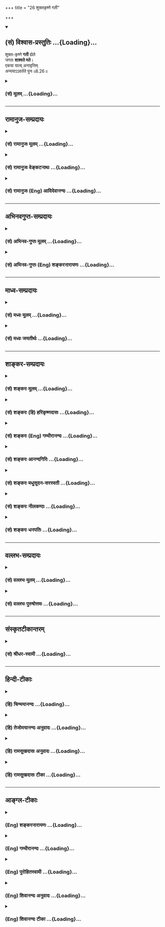 +++
title = "26 शुक्लकृष्णे गती"

+++
<div class="js_include" newlevelforh1="2" title="(सं) विश्वास-प्रस्तुतिः" unfilled url="/mahAbhAratam/vyAsaH/shlokashaH/06-bhIShma-parva/03-bhagavad-gItA-parva/saMskRtam/vishvAsa-prastutiH/08_axara-para-brahma-yo/26_shuklakRShNe_gatI.md">
<details open><summary><h2>(सं) विश्वास-प्रस्तुतिः ...{Loading}...</h2></summary>

शुक्ल-कृष्णे **गती** ह्येते  
जगतः **शाश्वते मते**।  
एकया यात्य् अनावृत्तिम्  
अन्ययाऽऽवर्तते पुनः॥8.26॥
</details>
</div>
<div class="js_include collapsed" newlevelforh1="3" title="(सं) मूलम्" unfilled url="/mahAbhAratam/vyAsaH/shlokashaH/06-bhIShma-parva/03-bhagavad-gItA-parva/saMskRtam/mUlam/08_axara-para-brahma-yo/26_shuklakRShNe_gatI.md">
<details><summary><h3>(सं) मूलम् ...{Loading}...</h3></summary>

शुक्लकृष्णे गती ह्येते जगतः शाश्वते मते।  
एकया यात्यनावृत्तिमन्ययाऽऽवर्तते पुनः।।8.26।।
</details>
</div>


_________________
## रामानुज-सम्प्रदायः
<div class="js_include collapsed" newlevelforh1="3" title="(सं) रामानुजः मूलम्" unfilled url="/mahAbhAratam/vyAsaH/shlokashaH/06-bhIShma-parva/03-bhagavad-gItA-parva/saMskRtam/rAmAnujaH/mUlam/08_axara-para-brahma-yo/26_shuklakRShNe_gatI.md">
<details><summary><h3>(सं) रामानुजः मूलम् ...{Loading}...</h3></summary>

।।8.26।। शुक्ला गतिः अर्चिरादिका कृष्णा च धूमादिका। शुक्लया
**अनावृत्तिं** यान्ति कृष्णया तु **पुनः** आवर्तन्ते। **एते शुक्लकृष्णे**
गती ज्ञानिनां विविधानां पुण्यकर्मणां च श्रुतौ **शाश्वते मते।**तद्य इत्थं
विदुर्ये चेमेऽरण्ये श्रद्धां तप इत्युपासते तेऽर्चिषमभिसंभवन्ति। (छा॰ उ॰
5।10।1)अथ य इमे ग्रामे इष्टापूर्ते दत्तमित्युपासते ते धूममभिसम्भवन्ति
(छा॰ उ॰ 5।10।3) इति।

</details>
</div>
<div class="js_include collapsed" newlevelforh1="3" title="(सं) रामानुजः वेङ्कटनाथः" unfilled url="/mahAbhAratam/vyAsaH/shlokashaH/06-bhIShma-parva/03-bhagavad-gItA-parva/saMskRtam/rAmAnujaH/venkaTanAthaH/08_axara-para-brahma-yo/26_shuklakRShNe_gatI.md">
<details><summary><h3>(सं) रामानुजः वेङ्कटनाथः ...{Loading}...</h3></summary>

  
  
।।8.26।। उक्तमार्गद्वये श्रुतिप्रसिद्धिः प्रदर्श्यते -- शुक्लकृष्णे इति
श्लोकेन। अत्र शुक्लपक्षकृष्णपक्षान्वयाद्वा शुद्ध्यशुद्धिविवक्षया वा
अभिमन्तृस्वरूपस्याभिमन्तव्ये आरोपादेर्वा गत्योः शुक्लकृष्णशब्दोपचारः।
अत्राधिकृतवर्गद्वयविषयजगच्छब्दाभिप्रेतप्रदर्शनंज्ञानिनां विविधानां
पुण्यकर्मणां चेति। इष्टापूर्ते,दत्तमित्युपासते
इत्युक्ततत्तत्कर्मनिष्ठभेदानिप्रायेण विविधशब्दः। हिशब्देन
श्रुतिप्रसिद्धिर्द्योतितेतिश्रुतावित्युक्तम्। शाश्वतत्वं
प्रवाहरूपेणानाद्यनन्तत्वं व्यवस्थितत्वम्।  
  

</details>
</div>
<div class="js_include collapsed" newlevelforh1="3" title="(सं) रामानुजः (Eng) आदिदेवानन्दः" unfilled url="/mahAbhAratam/vyAsaH/shlokashaH/06-bhIShma-parva/03-bhagavad-gItA-parva/saMskRtam/rAmAnujaH/english/AdidevAnandaH/08_axara-para-brahma-yo/26_shuklakRShNe_gatI.md">
<details><summary><h3>(सं) रामानुजः (Eng) आदिदेवानन्दः ...{Loading}...</h3></summary>

8.26 The bright path is characterised by the terms 'starting with light.' The dark path is characterised by the 'terms starting with smoke.' By the bright path a man goes to the plane of no-return, but he who goes by the dark path returns again. In the Sruti both the bright and dark paths are said to be eternal in relation to Jnanis and doers of good actions of many kinds. This is corroborated in the text: 'Those who know this and those who worship with faith do Tapas in the forest etc.,
they go to the light' (Cha. U., 5.10.1), and 'But those who in the village perform Vedic and secular acts of a meritorious nature and the giving of alms - they pass to the smoke' (ibid., 5.10.3).

</details>
</div>


_________________
## अभिनवगुप्त-सम्प्रदायः
<div class="js_include collapsed" newlevelforh1="3" title="(सं) अभिनव-गुप्तः मूलम्" unfilled url="/mahAbhAratam/vyAsaH/shlokashaH/06-bhIShma-parva/03-bhagavad-gItA-parva/saMskRtam/abhinava-guptaH/mUlam/08_axara-para-brahma-yo/26_shuklakRShNe_gatI.md">
<details><summary><h3>(सं) अभिनव-गुप्तः मूलम् ...{Loading}...</h3></summary>

।।8.26।। शुक्लकृष्णे इति। अनयोर्गर्त्योर्मध्यादाद्यया अनावृत्तिः मोक्षः
अन्यया भोगः।

</details>
</div>
<div class="js_include collapsed" newlevelforh1="3" title="(सं) अभिनव-गुप्तः (Eng) शङ्करनारायणः" unfilled url="/mahAbhAratam/vyAsaH/shlokashaH/06-bhIShma-parva/03-bhagavad-gItA-parva/saMskRtam/abhinava-guptaH/english/shankaranArAyaNaH/08_axara-para-brahma-yo/26_shuklakRShNe_gatI.md">
<details><summary><h3>(सं) अभिनव-गुप्तः (Eng) शङ्करनारायणः ...{Loading}...</h3></summary>

8.26 Sukla-krsne etc. By the first of these two courses the non-return
i.e., the liberation is attained, and by the other, the enjoyment \[of
the mundane life\].

</details>
</div>


_________________
## माध्व-सम्प्रदायः
<div class="js_include collapsed" newlevelforh1="3" title="(सं) मध्वः मूलम्" unfilled url="/mahAbhAratam/vyAsaH/shlokashaH/06-bhIShma-parva/03-bhagavad-gItA-parva/saMskRtam/madhvaH/mUlam/08_axara-para-brahma-yo/26_shuklakRShNe_gatI.md">
<details><summary><h3>(सं) मध्वः मूलम् ...{Loading}...</h3></summary>

।।8.26।। Sri Madhvacharya did not comment on this sloka.

</details>
</div>
<div class="js_include collapsed" newlevelforh1="3" title="(सं) मध्वः जयतीर्थः" unfilled url="/mahAbhAratam/vyAsaH/shlokashaH/06-bhIShma-parva/03-bhagavad-gItA-parva/saMskRtam/madhvaH/jayatIrthaH/08_axara-para-brahma-yo/26_shuklakRShNe_gatI.md">
<details><summary><h3>(सं) मध्वः जयतीर्थः ...{Loading}...</h3></summary>

।।8.26।। Sri Jayatirtha did not comment on this sloka.

</details>
</div>


_________________
## शाङ्कर-सम्प्रदायः
<div class="js_include collapsed" newlevelforh1="3" title="(सं) शङ्करः मूलम्" unfilled url="/mahAbhAratam/vyAsaH/shlokashaH/06-bhIShma-parva/03-bhagavad-gItA-parva/saMskRtam/shankaraH/mUlam/08_axara-para-brahma-yo/26_shuklakRShNe_gatI.md">
<details><summary><h3>(सं) शङ्करः मूलम् ...{Loading}...</h3></summary>

।।8.26।। --,**शुक्लकृष्णे** शुक्ला च कृष्णा च शुक्लकृष्णे
ज्ञानप्रकाशकत्वात् शुक्ला तदभावात् कृष्णा एते शुक्लकृष्णे **हि गती
जगतः** इति अधिकृतानां ज्ञानकर्मणोः न जगतः सर्वस्यैव एते गती संभवतः
**शाश्वते** नित्ये संसारस्य नित्यत्वात् **मते** अभिप्रेते। तत्र **एकया**
शुक्लया **याति अनावृत्तिम् अन्यया** इतरया **आवर्तते पुनः** भूयः।।

</details>
</div>
<div class="js_include collapsed" newlevelforh1="3" title="(सं) शङ्करः (हि) हरिकृष्णदासः" unfilled url="/mahAbhAratam/vyAsaH/shlokashaH/06-bhIShma-parva/03-bhagavad-gItA-parva/saMskRtam/shankaraH/hindI/harikRShNadAsaH/08_axara-para-brahma-yo/26_shuklakRShNe_gatI.md">
<details><summary><h3>(सं) शङ्करः (हि) हरिकृष्णदासः ...{Loading}...</h3></summary>

।।8.26।। शुक्ल और कृष्ण -- ये दो मार्ग अर्थात् जिसमें ज्ञानका प्रकाश है
-- वह शुक्ल और जिसमें उसका अभाव है वह कृष्ण -- ऐसे ये दोनों मार्ग जगत्के
लिये नित्य -- सदासे माने गये हैं क्योंकि जगत् नित्य है। यहाँ जगत्शब्दसे
जो ज्ञानी और कर्मी उपर्युक्त गतिके अधिकारी हैं उन्हींको समझना चाहिये
क्योंकि सारे संसारके लिये यह गति सम्भव नहीं है। उन दोनों मार्गोंमेंसे एक
-- शुक्लमार्गसे गया हुआ तो फिर लौटता नहीं है और दूसरे मार्गसे गया हुआ
लौट आता है।

</details>
</div>
<div class="js_include collapsed" newlevelforh1="3" title="(सं) शङ्करः (Eng) गम्भीरानन्दः" unfilled url="/mahAbhAratam/vyAsaH/shlokashaH/06-bhIShma-parva/03-bhagavad-gItA-parva/saMskRtam/shankaraH/english/gambhIrAnandaH/08_axara-para-brahma-yo/26_shuklakRShNe_gatI.md">
<details><summary><h3>(सं) शङ्करः (Eng) गम्भीरानन्दः ...{Loading}...</h3></summary>

8.26 Ete, these two; gati, courses; jagatah, of the world; which are
sukla-krsne, white and black \[The Northern Path (the path of the Gods),
and the Southern Path (the Path of the Manes) respectively.\]-white
because it is a revealer of Knowlege, and black because there is absence
of that (revelation); are hi, verily; mate, considered; sasvate,
eternal, because the world is eternal. These two courses are possible
for those who are alified for Knowledge and for rites and duties; not
for everybody. This being so, ekaya, by the one, by the white one; yati,
a man goes; anavrttim, to the State of Non-return; anyaya, by the other;
avartate, he returns; punah, again.

</details>
</div>
<div class="js_include collapsed" newlevelforh1="3" title="(सं) शङ्करः आनन्दगिरिः" unfilled url="/mahAbhAratam/vyAsaH/shlokashaH/06-bhIShma-parva/03-bhagavad-gItA-parva/saMskRtam/shankaraH/AnandagiriH/08_axara-para-brahma-yo/26_shuklakRShNe_gatI.md">
<details><summary><h3>(सं) शङ्करः आनन्दगिरिः ...{Loading}...</h3></summary>

।।8.26।। आरोहावरोहयोरभ्यासवाचिना पुनःशब्देन संसारस्यानादित्वं सूच्यते।
रात्र्यादौ मृतानां
ब्रह्मविदामब्रह्मप्राप्तिशङ्कानिवृत्त्यर्थमभिमानिदेवताग्रहणाय
मार्गयोर्नित्यत्वमाह --
**शुक्लेति। ,ज्ञानप्रकाशकत्वाद्विद्याप्राप्यत्वादर्चिरादिप्रकाशोपलक्षितत्वाच्च
शुक्ला देवयानाख्या
गतिस्तदभावाज्ज्ञानप्रकाशकत्वाभावाद्धूमाद्यप्रकाशोपलक्षितत्वादविद्याप्राप्यत्वाच्च
कृष्णा पितृयाणलक्षणा गतिस्तयोर्गत्योः श्रुतिस्मृतिप्रसिद्ध्यर्थो
हिशब्दः। जगच्छब्दस्य ज्ञानकर्माधिकृतविषयत्वेन संकोचे हेतुमाह --** न जगत
इति। **अन्यथा ज्ञानकर्मोपदेशानर्थक्यादित्यर्थः। तयोर्नित्यत्वे हेतुमाह
--** संसारस्येति। **मार्गयोर्यावत्संसारभावित्वे फलितमाह --** तत्रेति।
**क्रममुक्तिरनावृत्तिः। भूयो भोक्तव्यकर्मक्षये शेषकर्मवशादित्यर्थः।**

</details>
</div>
<div class="js_include collapsed" newlevelforh1="3" title="(सं) शङ्करः मधुसूदन-सरस्वती" unfilled url="/mahAbhAratam/vyAsaH/shlokashaH/06-bhIShma-parva/03-bhagavad-gItA-parva/saMskRtam/shankaraH/madhusUdana-sarasvatI/08_axara-para-brahma-yo/26_shuklakRShNe_gatI.md">
<details><summary><h3>(सं) शङ्करः मधुसूदन-सरस्वती ...{Loading}...</h3></summary>

।।8.26।। उक्तौ मार्गावुपसंहरति -- शुक्ला
अर्चिरादिगतिर्ज्ञानप्रकाशमयत्वात्। कृष्णा धूमादिगतिर्ज्ञानहीनत्वेन
तमोमयत्वात्। ते एते शुक्लकृष्णे गती मार्गौ हि प्रसिद्धे
सगुणविद्याकर्माधिकारिणोः जगतः सर्वस्यापि शास्त्रज्ञस्य शाश्वते अनादी मते
संसारस्यानादि त्वात्। तयोरेकया शुक्लया यात्यनावृत्तिं कश्चित् अन्यया
कृष्णया पुनरावर्तते सर्वोऽपि।

</details>
</div>
<div class="js_include collapsed" newlevelforh1="3" title="(सं) शङ्करः नीलकण्ठः" unfilled url="/mahAbhAratam/vyAsaH/shlokashaH/06-bhIShma-parva/03-bhagavad-gItA-parva/saMskRtam/shankaraH/nIlakaNThaH/08_axara-para-brahma-yo/26_shuklakRShNe_gatI.md">
<details><summary><h3>(सं) शङ्करः नीलकण्ठः ...{Loading}...</h3></summary>

।।8.26।। उक्तौ मार्गावुपसंहरति -- **शुक्लेति।** शुक्ला
ज्ञानहेतुत्वादर्चिरादिगतिः तदभावात्कृष्णा धूमादिगतिः। एकया शुक्लया।
अन्यया कृष्णया।

</details>
</div>
<div class="js_include collapsed" newlevelforh1="3" title="(सं) शङ्करः धनपतिः" unfilled url="/mahAbhAratam/vyAsaH/shlokashaH/06-bhIShma-parva/03-bhagavad-gItA-parva/saMskRtam/shankaraH/dhanapatiH/08_axara-para-brahma-yo/26_shuklakRShNe_gatI.md">
<details><summary><h3>(सं) शङ्करः धनपतिः ...{Loading}...</h3></summary>

।।8.26।। शुक्ला ज्ञानप्रकाशहेतुत्वात्तदभावात्कृष्णा। एते शुक्लकृष्णे गती
मार्गो जगतः उपासनायां कर्मणि चाधिकृतस्य,शाश्वते नित्ये अनादिरुपे मते
अभिप्रेते संसारस्यानादित्वात्। तत्रैकया शुक्लया गत्या अनावृत्तिं याति
अन्यया कृष्णया गत्या पुनर्भूयः आवर्तते।

</details>
</div>


_________________
## वल्लभ-सम्प्रदायः
<div class="js_include collapsed" newlevelforh1="3" title="(सं) वल्लभः मूलम्" unfilled url="/mahAbhAratam/vyAsaH/shlokashaH/06-bhIShma-parva/03-bhagavad-gItA-parva/saMskRtam/vallabhaH/mUlam/08_axara-para-brahma-yo/26_shuklakRShNe_gatI.md">
<details><summary><h3>(सं) वल्लभः मूलम् ...{Loading}...</h3></summary>

।।8.26।। उक्तं मार्गद्वयमुपसंहरति -- शुक्लकृष्णे इति। शुक्लाऽर्चिरादिगतिः
कृष्णा च धूमादिगतिः। उभयोः प्रकाशतमोमयत्वाद्भेदः।

</details>
</div>
<div class="js_include collapsed" newlevelforh1="3" title="(सं) वल्लभः पुरुषोत्तमः" unfilled url="/mahAbhAratam/vyAsaH/shlokashaH/06-bhIShma-parva/03-bhagavad-gItA-parva/saMskRtam/vallabhaH/puruShottamaH/08_axara-para-brahma-yo/26_shuklakRShNe_gatI.md">
<details><summary><h3>(सं) वल्लभः पुरुषोत्तमः ...{Loading}...</h3></summary>

  
  
।।8.26।। एवं कालस्वरूपद्वयमुक्त्वोपसंहरति -- शुक्ल इति। शुक्लकृष्णे
पूर्वोक्ता शुक्ला इतरा कृष्णा एते गती ज्ञानप्रकाशकगमनात्मके
जगतस्तत्तदधिकारिणः शाश्वते सनातने अनादी मते मन्मत इत्यर्थः। एकया
पूर्वोक्तया अनावृत्तिं याति अन्यया कृष्णया पुनः वर्तते आवर्त्तते। अनेन
प्रकारेण गमनादिना स्वरूपमत्रैव ज्ञेयमित्यर्थः।  
  

</details>
</div>


_________________
## संस्कृतटीकान्तरम्
<div class="js_include collapsed" newlevelforh1="3" title="(सं) श्रीधर-स्वामी" unfilled url="/mahAbhAratam/vyAsaH/shlokashaH/06-bhIShma-parva/03-bhagavad-gItA-parva/saMskRtam/shrIdhara-svAmI/08_axara-para-brahma-yo/26_shuklakRShNe_gatI.md">
<details><summary><h3>(सं) श्रीधर-स्वामी ...{Loading}...</h3></summary>

।।8.26।। उक्तौ मार्गावुपसंहरति **-- शुक्लेति।** शुक्लाऽर्चिरादिगतिः
प्रकाशमयत्वात् कृष्णा धूमादिगतिस्तमोमयत्वात्। एते गती मार्गौ
ज्ञानकर्माधिकारिणो जगतः शाश्वतेऽनादी संमते संसारस्यानादित्वात्। तयोरेकया
शुक्लया निवृत्तिं मोक्षं याति। अन्यथा कृष्णया तु पुनरावर्तते।

</details>
</div>


_________________
## हिन्दी-टीकाः
<div class="js_include collapsed" newlevelforh1="3" title="(हि) चिन्मयानन्दः" unfilled url="/mahAbhAratam/vyAsaH/shlokashaH/06-bhIShma-parva/03-bhagavad-gItA-parva/hindI/chinmayAnandaH/08_axara-para-brahma-yo/26_shuklakRShNe_gatI.md">
<details><summary><h3>(हि) चिन्मयानन्दः ...{Loading}...</h3></summary>

।।8.26।। पूर्वोक्त देवयान और पितृयान को ही यहाँ क्रमशः शुक्लगति और
कृष्णगति कहा गया है। लक्ष्य के स्वरूप के अनुसार यह उनका पुनर्नामकरण किया
गया है। प्रथम मार्ग साधक को उत्थान के सर्वोच्च शिखर तक पहुँचाता है तो
अन्य मार्ग परिणामस्वरूप पतन की गर्त में ले जाता है। इन्हीं दो मार्गों को
क्रमशः मोक्ष का मार्ग और संसार का मार्ग माना जा सकता है। मानव की प्रत्येक
पीढ़ी में जीवन जीने के दो मार्ग या प्रकार होते हैं भौतिक और आध्यात्मिक।
भौतिकवादियों के अनुसार मानव की आवश्यकताएं केवल भोजन वस्त्र और गृह हैं।
उनके मतानुसार जीवन का परम पुरुषार्थ वैषयिक सुखोपभोग के द्वारा शरीर और मन
की उत्तेजनाओं को सन्तुष्ट करना ही है। केवल इतने से ही उनको सन्तोष हो
जाता है। इससे उच्चतर तथा दिव्य आदर्श के प्रति न कोई उनकी रुचि होती है और
न प्रवृत्ति। परन्तु अध्यात्म के मार्ग पर चलने वाले विवेकीजन अपने समक्ष
आकर्षक विषयों को देखकर लुब्ध नहीं हो जाते। उनकी बुद्धि अग्निशिखा के समान
सदा उर्ध्वगामी होती है जो सतही जीवन में उच्च और श्रेष्ठ लक्ष्य की खोज
में रमण करती है। भगवान् श्रीकृष्ण कहते हैं कि ये दोनों ही मार्ग सनातन हैं
और अनादिकाल से इन पर चलने वाले दो भिन्न प्रवृत्तियों के लोग रहे हैं।
व्यापक अर्थ की दृष्टि से इन दोनों का सम्मिलित रूप ही संसार है। परन्तु
वेदान्त का सिद्धांत है कि जीव संसार दुःख से निवृत्त हो सकता है। यह
ऋषियों का प्रत्यक्ष अनुभव है। एक साधक की दृष्टि से विचार करने पर इस श्लोक
में सफल योगी बनने के लिए दिये गये निर्देश का बोध हो सकता है। कभीकभी
साधना काल में मन की बहिर्मुखी प्रवृत्ति के कारण साधक विषयों की ओर
आकर्षित होकर उनमें आसक्त हो जाता है। ऐसे क्षणों में न हमें स्वयं को
धिक्कारने की आवश्यकता है और न आश्चर्य मुग्ध होने की। भगवान् स्पष्ट करते
हैं कि मनुष्य के मन में उच्च जीवन की महत्वाकांक्षा और निम्न जीवन के
प्रति आकर्षण इन दोनों विरोधी प्रवृत्तियों में अनादि काल से कशिश चल रही
है। धैर्य से काम लेने पर निम्न प्रवृत्तियों पर हम विजय प्राप्त कर सकते
हैं। इन दो मार्गों तथा उनके सनातन स्वरूप को जानने का निश्चित फल क्या है

</details>
</div>
<div class="js_include collapsed" newlevelforh1="3" title="(हि) तेजोमयानन्दः अनुवादः" unfilled url="/mahAbhAratam/vyAsaH/shlokashaH/06-bhIShma-parva/03-bhagavad-gItA-parva/hindI/tejomayAnandaH/anuvAdaH/08_axara-para-brahma-yo/26_shuklakRShNe_gatI.md">
<details><summary><h3>(हि) तेजोमयानन्दः अनुवादः ...{Loading}...</h3></summary>

।।8.26।। जगत् के ये दो प्रकार के शुक्ल और कृष्ण मार्ग सनातन माने गये हैं
। इनमें एक (शुक्ल) के द्वारा (साधक) अपुनरावृत्ति को तथा अन्य (कृष्ण) के
द्वारा पुनरावृत्ति को प्राप्त होता है।।

</details>
</div>
<div class="js_include collapsed" newlevelforh1="3" title="(हि) रामसुखदासः अनुवादः" unfilled url="/mahAbhAratam/vyAsaH/shlokashaH/06-bhIShma-parva/03-bhagavad-gItA-parva/hindI/rAmasukhadAsaH/anuvAdaH/08_axara-para-brahma-yo/26_shuklakRShNe_gatI.md">
<details><summary><h3>(हि) रामसुखदासः अनुवादः ...{Loading}...</h3></summary>

।।8.26।। क्योंकि शुक्ल और कृष्ण -- ये दोनों गतियाँ अनादिकालसे
जगत्-(प्राणिमात्र-) के साथ सम्बन्ध रखनेवाली मानी गई हैं। इनमेंसे एक
गतिमें जानेवालेको लौटना नहीं पड़ता और दूसरी गतिमें जानेवालेको लौटना
पड़ता है।

</details>
</div>
<div class="js_include collapsed" newlevelforh1="3" title="(हि) रामसुखदासः टीका" unfilled url="/mahAbhAratam/vyAsaH/shlokashaH/06-bhIShma-parva/03-bhagavad-gItA-parva/hindI/rAmasukhadAsaH/TIkA/08_axara-para-brahma-yo/26_shuklakRShNe_gatI.md">
<details><summary><h3>(हि) रामसुखदासः टीका ...{Loading}...</h3></summary>

।।8.26।।***व्याख्या--*'शुक्लकृष्णे गती ह्येते जगतः शाश्वते
मते'--**शुक्ल और कृष्ण--इन दोनों मार्गोंका सम्बन्ध जगत्के सभी चर-अचर
प्राणियोंके साथ है। तात्पर्य है कि ऊर्ध्वगतिके साथ मनुष्यका तो साक्षात्
सम्बन्ध है और चर-अचर प्राणियोंका परम्परासे सम्बन्ध है। कारण कि चर-अचर
प्राणी क्रमसे अथवा भगवत्कृपासे कभी-न-कभी मनुष्य-जन्ममें आते ही हैं और
मनुष्यजन्ममें किये हुए कर्मोंके अनुसार ही ऊर्ध्वगति, मध्यगति और अधोगति
होती है। अब वे ऊर्ध्वगतिको प्राप्त करें अथवा न करें, पर उन सबका सम्बन्ध
ऊर्ध्वगति अर्थात् शुक्ल और कृष्ण-गतिके साथ है ही। जबतक मनुष्योंके भीतर
असत् (विनाशी) वस्तुओंका आदर है, कामना है, तबतक वे कितनी ही ऊँची
भोग-भूमियोंमें क्यों न चले जायँ, पर असत् वस्तुका महत्त्व रहनेसे उनकी कभी
भी अधोगति हो सकती है। इसी तरह परमात्माके अंश होनेसे उनकी कभी भी
ऊर्ध्वगति हो सकती है। इसलिये साधकको हरदम सजग रहना चाहिये और अपने
अन्तःकरणमें विनाशी वस्तुओंको महत्त्व नहीं देना चाहिये। तात्पर्य यह हुआ
कि परमात्मप्राप्तिके लिये किसी भी लोकमें, योनिमें कोई बाधा नहीं है। इसका
कारण यह है कि परमात्माके साथ किसी भी प्राणीका कभी सम्बन्ध-विच्छेद होता
ही नहीं। अतः न जाने कब और किस योनिमें वह परमात्माकी तरफ चल दे-- इस
दृष्टिसे साधकको किसी भी प्राणीको घृणाकी दृष्टिसे देखनेका अधिकार नहीं
है। चौथे अध्यायके पहले श्लोकमें भगवान्ने 'योग' को अव्यय कहा है। जैसे योग
अव्यय है, ऐसे ही ये शुक्ल और कृष्ण -- दोनों गतियाँ भी अव्यय, शाश्वत हैं
अर्थात् ये दोनों गतियाँ निरन्तर रहनेवाली हैं, अनादिकालसे हैं और जगत्के
लिये अनन्तकालतक चलती रहेंगी।

</details>
</div>


_________________
## आङ्ग्ल-टीकाः
<div class="js_include collapsed" newlevelforh1="3" title="(Eng) शङ्करनारायणः" unfilled url="/mahAbhAratam/vyAsaH/shlokashaH/06-bhIShma-parva/03-bhagavad-gItA-parva/english/shankaranArAyaNaH/08_axara-para-brahma-yo/26_shuklakRShNe_gatI.md">
<details><summary><h3>(Eng) शङ्करनारायणः ...{Loading}...</h3></summary>

8.26. For, these two bright and dark courses are considered to be perpetual for the world. One attains the non-return by the first of these, and one returns back by the other one.

</details>
</div>
<div class="js_include collapsed" newlevelforh1="3" title="(Eng) गम्भीरानन्दः" unfilled url="/mahAbhAratam/vyAsaH/shlokashaH/06-bhIShma-parva/03-bhagavad-gItA-parva/english/gambhIrAnandaH/08_axara-para-brahma-yo/26_shuklakRShNe_gatI.md">
<details><summary><h3>(Eng) गम्भीरानन्दः ...{Loading}...</h3></summary>

8.26 These two courses of the world, which are white and black, are verily considered eternal. By the one a man goes to the State of Non-return; by the other he returns again.

</details>
</div>
<div class="js_include collapsed" newlevelforh1="3" title="(Eng) पुरोहितस्वामी" unfilled url="/mahAbhAratam/vyAsaH/shlokashaH/06-bhIShma-parva/03-bhagavad-gItA-parva/english/purohitasvAmI/08_axara-para-brahma-yo/26_shuklakRShNe_gatI.md">
<details><summary><h3>(Eng) पुरोहितस्वामी ...{Loading}...</h3></summary>

8.26 These bright and dark paths out of the world have always existed.
Whoso takes the former, returns not; he who chooses the latter,
returns.\*

</details>
</div>
<div class="js_include collapsed" newlevelforh1="3" title="(Eng) शिवानन्दः अनुवादः" unfilled url="/mahAbhAratam/vyAsaH/shlokashaH/06-bhIShma-parva/03-bhagavad-gItA-parva/english/shivAnandaH/anuvAdaH/08_axara-para-brahma-yo/26_shuklakRShNe_gatI.md">
<details><summary><h3>(Eng) शिवानन्दः अनुवादः ...{Loading}...</h3></summary>

8.26 The bright and the dark paths of the world are verily thought to be eternal; by the one (the bright path) a man goes not to return and by the other (the dark path) he returns.

</details>
</div>
<div class="js_include collapsed" newlevelforh1="3" title="(Eng) शिवानन्दः टीका" unfilled url="/mahAbhAratam/vyAsaH/shlokashaH/06-bhIShma-parva/03-bhagavad-gItA-parva/english/shivAnandaH/TIkA/08_axara-para-brahma-yo/26_shuklakRShNe_gatI.md">
<details><summary><h3>(Eng) शिवानन्दः टीका ...{Loading}...</h3></summary>

8.26 शुक्लकृष्णे bright and dark; गती (two) paths; हि verily; एते these;
जगतः of the world; शाश्वते eternal; मते are thought; एकया by one; याति
(he) goes; अनावृत्तिम् to nonreturn; अन्यया by another; आवर्तते (he)
returns; पुनः again.Commentary The bright path is the path to the gods taken by the devotees. The dark path is of the manes taken by those who perform sacrifices or charitable acts with the expectation of rewards.
These two paths are not open to the whole world. The bright path is open to the devotees and the dark one to those who are devoted to the rituals. These paths are as eternal as the Samsara.World here means devotees or people devoted to ritual.Pitriloka or Chandraloka is Svarga or heaven.

</details>
</div>
